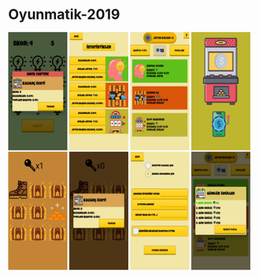 # Oyunmatik-2019

<img src="https://github.com/okanseref/Oyunmatik-2019/blob/main/Screenshots/1.jpeg" width="120" height="240">
<img src="https://github.com/okanseref/Oyunmatik-2019/blob/main/Screenshots/2.jpeg" width="120" height="240">
<img src="https://github.com/okanseref/Oyunmatik-2019/blob/main/Screenshots/3.jpeg" width="120" height="240">
<img src="https://github.com/okanseref/Oyunmatik-2019/blob/main/Screenshots/4.jpeg" width="120" height="240">
<img src="https://github.com/okanseref/Oyunmatik-2019/blob/main/Screenshots/5.jpeg" width="120" height="240">
<img src="https://github.com/okanseref/Oyunmatik-2019/blob/main/Screenshots/6.jpeg" width="120" height="240">
<img src="https://github.com/okanseref/Oyunmatik-2019/blob/main/Screenshots/7.jpeg" width="120" height="240">
<img src="https://github.com/okanseref/Oyunmatik-2019/blob/main/Screenshots/8.jpeg" width="120" height="240">
